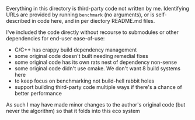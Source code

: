 Everything in this directory is third-party code not written by me. Identifying URLs are provided by running
`benchmark` (no arguments), or is self-described in code here, and in per diectory README.md files. 

I've included the code directly without recourse to submodules or other dependencies for end-user ease-of-use:

- C/C++ has crappy build dependency management
- some original code doesn't built needing remedial fixes
- some original code has its own rats nest of dependency non-sense
- some original code didn't use cmake. We don't want 8 build systems here
- to keep focus on benchmarking not build-hell rabbit holes
- support building third-party code multiple ways if there's a chance of better performance

As such I may have made minor changes to the author's original code (but never the algorithm) so that it folds
into this eco system
